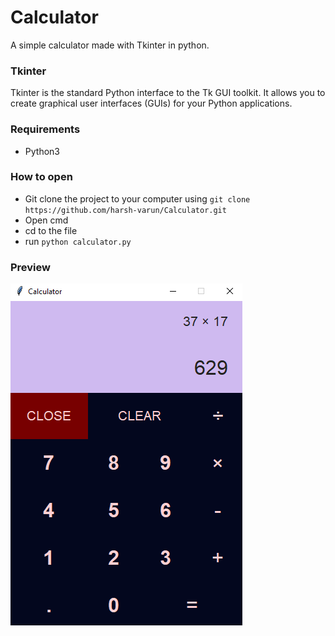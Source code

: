 # Calculator
A simple calculator made with Tkinter in python.
### Tkinter
Tkinter is the standard Python interface to the Tk GUI toolkit. It allows you to create graphical user interfaces (GUIs) for your Python applications.
### Requirements
- Python3
### How to open
- Git clone the project to your computer using `git clone https://github.com/harsh-varun/Calculator.git`
- Open cmd
- cd to the file
- run `python calculator.py`
### Preview
<img src='preview.png' alt='preview-img'>
